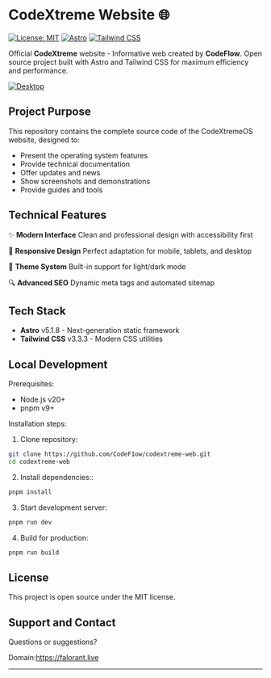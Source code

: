 # CodeXtreme Website 🌐

[![License: MIT](https://img.shields.io/badge/License-MIT-blue.svg)](https://opensource.org/licenses/MIT)
[![Astro](https://img.shields.io/badge/-Astro-FF5D01?logo=astro&logoColor=white)](https://astro.build)
[![Tailwind CSS](https://img.shields.io/badge/-Tailwind_CSS-38B2AC?logo=tailwind-css&logoColor=white)](https://tailwindcss.com)

Official **CodeXtreme** website - Informative web created by **CodeFlow**. Open source project built with Astro and Tailwind CSS for maximum efficiency and performance.

[![Desktop](https://i.imgur.com/SJDw4y1.png)](https://www.codextreme.me)

## Project Purpose

This repository contains the complete source code of the CodeXtremeOS website, designed to:

- Present the operating system features
- Provide technical documentation
- Offer updates and news
- Show screenshots and demonstrations
- Provide guides and tools

## Technical Features

✨ **Modern Interface**
Clean and professional design with accessibility first

📱 **Responsive Design**
Perfect adaptation for mobile, tablets, and desktop

🎨 **Theme System**
Built-in support for light/dark mode

🔍 **Advanced SEO**
Dynamic meta tags and automated sitemap

## Tech Stack

- **Astro** v5.1.8 - Next-generation static framework
- **Tailwind CSS** v3.3.3 - Modern CSS utilities

## Local Development

Prerequisites:
- Node.js v20+
- pnpm v9+

Installation steps:

1. Clone repository:
```bash
git clone https://github.com/CodeF1ow/codextreme-web.git
cd codextreme-web
```
2. Install dependencies::
```bash
pnpm install
```
3. Start development server:
```bash
pnpm run dev
```
4. Build for production:
```bash
pnpm run build
```

## License
This project is open source under the MIT license.

## Support and Contact
Questions or suggestions?

Domain:https://falorant.live


---
